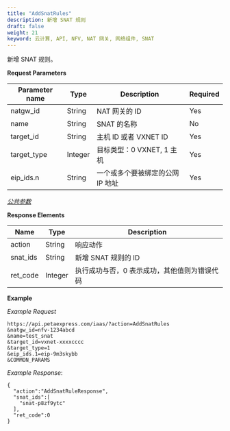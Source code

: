 ```yaml
---
title: "AddSnatRules"
description: 新增 SNAT 规则
draft: false
weight: 21
keyword: 云计算, API, NFV, NAT 网关, 网络组件, SNAT
---
```


新增 SNAT 规则。

**Request Parameters**

| Parameter name | Type | Description | Required |
| --- | --- | --- | --- |
| natgw_id | String | NAT 网关的 ID | Yes |
| name | String | SNAT 的名称 | No |
| target_id | String | 主机 ID 或者 VXNET ID | Yes |
| target_type | Integer | 目标类型：0 VXNET, 1 主机 | Yes |
| eip_ids.n | String | 一个或多个要被绑定的公网 IP 地址 | Yes |

[_公共参数_](../../get_api/parameters/)

**Response Elements**

| Name | Type | Description |
| --- | --- | --- |
| action | String | 响应动作 |
| snat_ids | String | 新增 SNAT 规则的 ID |
| ret_code | Integer | 执行成功与否，0 表示成功，其他值则为错误代码 |

**Example**

_Example Request_

```
https://api.petaexpress.com/iaas/?action=AddSnatRules
&natgw_id=nfv-1234abcd
&name=test_snat
&target_id=vxnet-xxxxcccc
&target_type=1
&eip_ids.1=eip-9m3skybb
&COMMON_PARAMS
```

_Example Response_:

```
{
  "action":"AddSnatRuleResponse",
  "snat_ids":[
    "snat-p8zf9ytc"
  ],
  "ret_code":0
}
```
